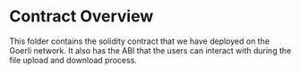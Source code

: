 # Contract Overview

This folder contains the solidity contract that we have deployed on the Goerli network. It also has the ABI that the users can interact with during the file upload and download process.
